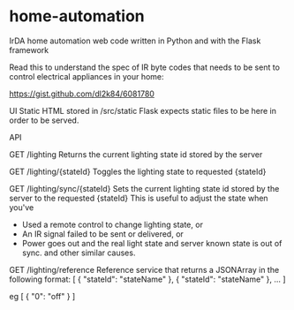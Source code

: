 home-automation
===============

IrDA home automation web code written in Python and with the Flask framework

Read this to understand the spec of IR byte codes that needs to be sent to control electrical appliances in your home:

https://gist.github.com/dl2k84/6081780

UI
Static HTML stored in /src/static
Flask expects static files to be here in order to be served.

API

GET /lighting
Returns the current lighting state id stored by the server

GET /lighting/{stateId}
Toggles the lighting state to requested {stateId}

GET /lighting/sync/{stateId}
Sets the current lighting state id stored by the server to the requested {stateId}
This is useful to adjust the state when you've 
- Used a remote control to change lighting state, or
- An IR signal failed to be sent or delivered, or
- Power goes out and the real light state and server known state is out of sync.
and other similar causes.

GET /lighting/reference
Reference service that returns a JSONArray in the following format:
[
  { "stateId": "stateName" },
  { "stateId": "stateName" },
...
]

eg
[
  { "0": "off" }
]
